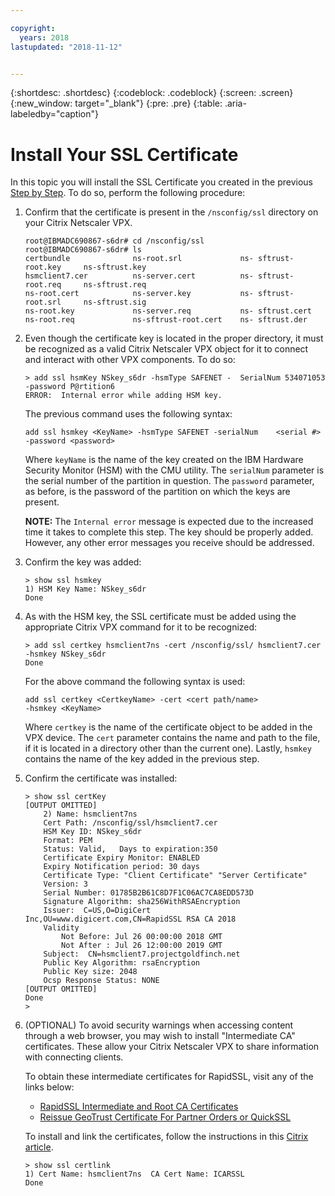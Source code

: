 ```yaml
---

copyright:
  years: 2018
lastupdated: "2018-11-12"


---
```


{:shortdesc: .shortdesc}
{:codeblock: .codeblock}
{:screen: .screen}
{:new_window: target="_blank"}
{:pre: .pre}
{:table: .aria-labeledby="caption"}

# Install Your SSL Certificate
In this topic you will install the SSL Certificate you created in the previous [Step by Step](hsm-order-certificate.html). To do so, perform the following procedure:

1.	Confirm that the certificate is present in the `/nsconfig/ssl` directory on your Citrix Netscaler VPX.

	```
	root@IBMADC690867-s6dr# cd /nsconfig/ssl
	root@IBMADC690867-s6dr# ls
	certbundle              ns-root.srl             ns-	sftrust-root.key     ns-sftrust.key
	hsmclient7.cer          ns-server.cert          ns-	sftrust-root.req     ns-sftrust.req
	ns-root.cert            ns-server.key           ns-	sftrust-root.srl     ns-sftrust.sig
	ns-root.key             ns-server.req           ns-	sftrust.cert
	ns-root.req             ns-sftrust-root.cert    ns-	sftrust.der
	```

2.	Even though the certificate key is located in the proper directory, it must be recognized as a valid Citrix Netscaler VPX object for it to connect and interact with other VPX components. To do so:

	```
	> add ssl hsmKey NSkey_s6dr -hsmType SAFENET -	SerialNum 534071053 -password P@rtition6
	ERROR:  Internal error while adding HSM key.
	```
	
	The previous command uses the following syntax:
	
	```
	add ssl hsmkey <KeyName> -hsmType SAFENET -serialNum 	<serial #> -password <password>
	```
	
	Where `keyName` is the name of the key created on the IBM Hardware Security Monitor (HSM) with the CMU utility. The `serialNum` parameter is the serial number of the partition in question. The `password` parameter, as before, is the password of the partition on which the keys are present.

	**NOTE:** The `Internal error` message is expected due to the increased time it takes to complete this step. The key should be properly added. However, any other error messages you receive should be addressed.

3.	Confirm the key was added:

	```
	> show ssl hsmkey
	1) HSM Key Name: NSkey_s6dr
 	Done
	```
	
4.	As with the HSM key, the SSL certificate must be added using the appropriate Citrix VPX command for it to be recognized:

	```
	> add ssl certkey hsmclient7ns -cert /nsconfig/ssl/	hsmclient7.cer -hsmkey NSkey_s6dr
	Done
	```
	
	For the above command the following syntax is used:
	
	```
	add ssl certkey <CertkeyName> -cert <cert path/name> 
	-hsmkey <KeyName>
	```
	
	Where `certkey` is the name of the certificate object to be added in the VPX device. The `cert` parameter contains the name and path to the file, if it is located in a directory other than the current one). Lastly, `hsmkey` contains the name of the key added in the previous step.

5.	Confirm the certificate was installed:

	```
	> show ssl certKey
	[OUTPUT OMITTED]
		2) Name: hsmclient7ns
		Cert Path: /nsconfig/ssl/hsmclient7.cer
		HSM Key ID: NSkey_s6dr
		Format: PEM
		Status: Valid,   Days to expiration:350
		Certificate Expiry Monitor: ENABLED
		Expiry Notification period: 30 days
		Certificate Type: "Client Certificate" "Server Certificate"
		Version: 3
		Serial Number: 01785B2B61C8D7F1C06AC7CA8EDD573D
		Signature Algorithm: sha256WithRSAEncryption
		Issuer:  C=US,O=DigiCert
	Inc,OU=www.digicert.com,CN=RapidSSL RSA CA 2018
		Validity
			Not Before: Jul 26 00:00:00 2018 GMT
			Not After : Jul 26 12:00:00 2019 GMT
		Subject:  CN=hsmclient7.projectgoldfinch.net
		Public Key Algorithm: rsaEncryption
		Public Key size: 2048
		Ocsp Response Status: NONE
	[OUTPUT OMITTED]
	Done
	>
	```
	
6.	(OPTIONAL) To avoid security warnings when accessing content through a web browser, you may wish to install "Intermediate CA" certificates. These allow your Citrix Netscaler VPX to share information with connecting clients.

	To obtain these intermediate certificates for RapidSSL, visit any of the links below:
	
	* [RapidSSL Intermediate and Root CA Certificates](https://knowledge.digicert.com/generalinformation/INFO1548.html#links)
	* [Reissue GeoTrust Certificate For Partner Orders or QuickSSL](https://knowledge.digicert.com/solution/SO5989.html)

	To install and link the certificates, follow the instructions in this [Citrix article](https://support.citrix.com/article/CTX114146).

	```
	> show ssl certlink
	1) Cert Name: hsmclient7ns  CA Cert Name: ICARSSL
	Done
	```